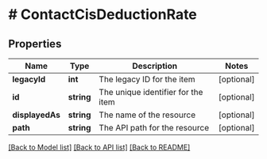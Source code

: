 # # ContactCisDeductionRate

## Properties

Name | Type | Description | Notes
------------ | ------------- | ------------- | -------------
**legacyId** | **int** | The legacy ID for the item | [optional]
**id** | **string** | The unique identifier for the item | [optional]
**displayedAs** | **string** | The name of the resource | [optional]
**path** | **string** | The API path for the resource | [optional]

[[Back to Model list]](../../README.md#models) [[Back to API list]](../../README.md#endpoints) [[Back to README]](../../README.md)
